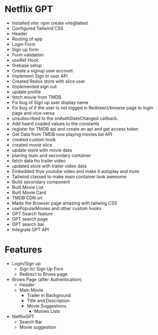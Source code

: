 # Netflix GPT

- Installed vite: npm create vite@latest
- Configured Tailwind CSS
- Header
- Routing of app
- Login Form
- Sign up form
- Form validation
- useRef Hook
- firebase setup
- Create a signup user account
- Implement Sign In user API
- Created Redux store with slice user
- Implemented sign out
- update profile
- fetch movie from TMDB.
- Fix bug of Sign up user display name
- Fix bug of if the user is not logged in Redireect/browse page to login page and vice-versa
- unsubscribed to the onAuthStateChanged callback.
- Add haerd coaded values to the constants
- register for TMDB api and create an api and get access token
- Get Data from TMDB now playing movies list API
- created custom hook
- created movie slice
- update store with movie data
- planing main and secondary container
- fetch data fro trailer video
- updated store with trailer video data
- Embedded thye youtube video and make it autoplay and mute
- Tailwind classed to make main container look awesome
- Build secondary component
- Built Movie List
- Built Movie Card
- TMDB CDN url
- Made the Browser page amazing with tailwing CSS
- usePopularMovies and other custom hooks
- GPT Search feature
- GPT search page
- GPT search bar
- Integrate GPT API

# Features

- Login/Sign up
  - Sign In/ Sign Up Forn
  - Redirect to Brows page
- Brows Page (after Authentication)
  - Header
  - Main Movie
    - Trailer in Background
    - Title and Description
    - Movie Suggestions
      - Movies Lists
- NetflixGPT
  - Search Bar
  - Movie suggestion
